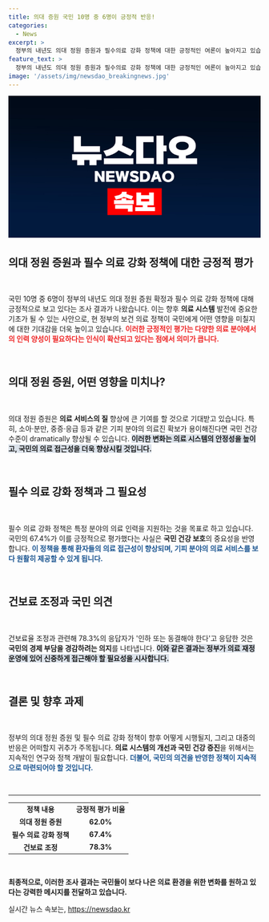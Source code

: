 ```yaml
---
title: 의대 증원 국민 10명 중 6명이 긍정적 반응!
categories:
  - News
excerpt: >
  정부의 내년도 의대 정원 증원과 필수의료 강화 정책에 대한 긍정적인 여론이 높아지고 있습니다. 조사에 따르면 국민의 62%가 의대 증원을 환영하며, 필수의료 정책에선 67.4%가 긍정을 표했습니다. 하지만 건보료 조정에선 78.3%가 인하 또는 동결을 요구했습니다.
feature_text: >
  정부의 내년도 의대 정원 증원과 필수의료 강화 정책에 대한 긍정적인 여론이 높아지고 있습니다. 조사에 따르면 국민의 62%가 의대 증원을 환영하며, 필수의료 정책에선 67.4%가 긍정을 표했습니다. 하지만 건보료 조정에선 78.3%가 인하 또는 동결을 요구했습니다.
image: '/assets/img/newsdao_breakingnews.jpg'
---
```


<p><img src="/assets/img/newsdao_breakingnews.jpg" alt="bookingtag 속보" /></p>

<h2 data-ke-size="size26">의대 정원 증원과 필수 의료 강화 정책에 대한 긍정적 평가</h2>

<p data-ke-size="size16">&nbsp;</p>

<p>국민 10명 중 6명이 정부의 내년도 의대 정원 증원 확정과 필수 의료 강화 정책에 대해 긍정적으로 보고 있다는 조사 결과가 나왔습니다. 이는 향후 <b>의료 시스템</b> 발전에 중요한 기초가 될 수 있는 사안으로, 현 정부의 보건 의료 정책이 국민에게 어떤 영향을 미칠지에 대한 기대감을 더욱 높이고 있습니다. <b><span style="color: #ee2323;">이러한 긍정적인 평가는 다양한 의료 분야에서의 인력 양성이 필요하다는 인식이 확산되고 있다는 점에서 의미가 큽니다.</span></b> </p>

<p data-ke-size="size16">&nbsp;</p>

<h2 data-ke-size="size26">의대 정원 증원, 어떤 영향을 미치나?</h2>

<p data-ke-size="size16">&nbsp;</p>

<p>의대 정원 증원은 <b>의료 서비스의 질</b> 향상에 큰 기여를 할 것으로 기대받고 있습니다. 특히, 소아·분만, 중증·응급 등과 같은 기피 분야의 의료진 확보가 용이해진다면 국민 건강 수준이 dramatically 향상될 수 있습니다. <b><span style="background-color: #21538527;">이러한 변화는 의료 시스템의 안정성을 높이고, 국민의 의료 접근성을 더욱 향상시킬 것입니다.</span></b> </p>

<p data-ke-size="size16">&nbsp;</p>

<h2 data-ke-size="size26">필수 의료 강화 정책과 그 필요성</h2>

<p data-ke-size="size16">&nbsp;</p>

<p>필수 의료 강화 정책은 특정 분야의 의료 인력을 지원하는 것을 목표로 하고 있습니다. 국민의 67.4%가 이를 긍정적으로 평가했다는 사실은 <b>국민 건강 보호</b>의 중요성을 반영합니다. <b><span style="color: #1a5490;">이 정책을 통해 환자들의 의료 접근성이 향상되며, 기피 분야의 의료 서비스를 보다 원활히 제공할 수 있게 됩니다.</span></b> </p>

<p data-ke-size="size16">&nbsp;</p>

<h2 data-ke-size="size26">건보료 조정과 국민 의견</h2>

<p data-ke-size="size16">&nbsp;</p>

<p>건보료율 조정과 관련해 78.3%의 응답자가 '인하 또는 동결해야 한다'고 응답한 것은 <b>국민의 경제 부담을 경감하려는 의지</b>를 나타냅니다. <b><span style="background-color: #21538527;">이와 같은 결과는 정부가 의료 재정 운영에 있어 신중하게 접근해야 할 필요성을 시사합니다.</span></b> </p>

<p data-ke-size="size16">&nbsp;</p>

<h2 data-ke-size="size26">결론 및 향후 과제</h2>

<p data-ke-size="size16">&nbsp;</p>

<p>정부의 의대 정원 증원 및 필수 의료 강화 정책이 향후 어떻게 시행될지, 그리고 대중의 반응은 어떠할지 귀추가 주목됩니다. <b>의료 시스템의 개선과 국민 건강 증진</b>을 위해서는 지속적인 연구와 정책 개발이 필요합니다. <b><span style="color: #1a5490;">더불어, 국민의 의견을 반영한 정책이 지속적으로 마련되어야 할 것입니다.</span></b> </p>

<p data-ke-size="size16">&nbsp;</p>

<hr>

<table>
  <tr>
    <td style="text-align: center; height: 17px;"><b>정책 내용</b></td>
    <td style="text-align: center; height: 17px;"><b>긍정적 평가 비율</b></td>
  </tr>
  <tr>
    <td style="text-align: center; height: 17px;"><b>의대 정원 증원</b></td>
    <td style="text-align: center; height: 17px;"><b>62.0%</b></td>
  </tr>
  <tr>
    <td style="text-align: center; height: 17px;"><b>필수 의료 강화 정책</b></td>
    <td style="text-align: center; height: 17px;"><b>67.4%</b></td>
  </tr>
  <tr>
    <td style="text-align: center; height: 17px;"><b>건보료 조정</b></td>
    <td style="text-align: center; height: 17px;"><b>78.3%</b></td>
  </tr>
</table>

<p data-ke-size="size16">&nbsp;</p>

<p><b>최종적으로, 이러한 조사 결과는 국민들이 보다 나은 의료 환경을 위한 변화를 원하고 있다는 강력한 메시지를 전달하고 있습니다.</b></p>
실시간 뉴스 속보는, <a href="https://newsdao.kr" rel="dofollow">https://newsdao.kr</a>


